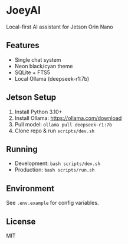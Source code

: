 # JoeyAI

Local-first AI assistant for Jetson Orin Nano

## Features
- Single chat system
- Neon black/cyan theme
- SQLite + FTS5
- Local Ollama (deepseek-r1:7b)

## Jetson Setup
1. Install Python 3.10+
2. Install Ollama: https://ollama.com/download
3. Pull model: `ollama pull deepseek-r1:7b`
4. Clone repo & run `scripts/dev.sh`

## Running
- Development: `bash scripts/dev.sh`
- Production: `bash scripts/run.sh`

## Environment
See `.env.example` for config variables.

## License
MIT
